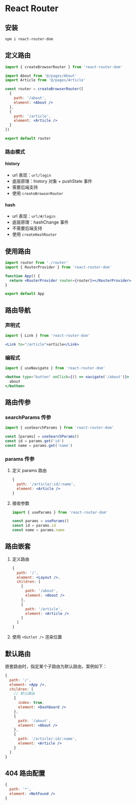 # React Router

## 安装

```sh
npm i react-router-dom
```

## 定义路由

```jsx
import { createBrowserRouter } from 'react-router-dom'

import About from '@/pages/About'
import Article from '@/pages/Article'

const router = createBrowserRouter([
  {
    path: '/about',
    element: <About />
  },
  {
    path: '/article',
    element: <Article />
  }
])

export default router
```

### 路由模式

#### history

- url 表现：`url/login`
- 底层原理：history 对象 + pushState 事件
- 需要后端支持
- 使用 `createBrowserRouter`

#### hash

- url 表现：`url/#/login`
- 底层原理：hashChange 事件
- 不需要后端支持
- 使用 `createHashRouter`

## 使用路由

```jsx
import router from './router'
import { RouterProvider } from 'react-router-dom'

function App() {
  return <RouterProvider router={router}></RouterProvider>
}

export default App
```

## 路由导航

### 声明式

```jsx
import { Link } from 'react-router-dom'

<Link to="/article">article</Link>
```

### 编程式

```jsx
import { useNavigate } from 'react-router-dom'

<button type="button" onClick={() => navigate('/about')}>
  about
</button>
```

## 路由传参

### searchParams 传参

```jsx
import { useSearchParams } from 'react-router-dom'

const [params] = useSearchParams()
const id = params.get('id')
const name = params.get('name')
```

### params 传参

1. 定义 params 路由

    ```jsx
    {
      path: '/article/:id/:name',
      element: <Article />
    }
    ```

2. 接收参数

    ```jsx
    import { useParams } from 'react-router-dom'

    const params = useParams()
    const id = params.id
    const name = params.name
    ```

## 路由嵌套

1. 定义路由

    ```jsx
    {
      path: '/',
      element: <Layout />,
      children: [
        {
          path: '/about',
          element: <About />
        },
        {
          path: '/article',
          element: <Article />
        }
      ]
    }
    ```

2. 使用 `<Outlet />` 渲染位置

## 默认路由

嵌套路由时，指定某个子路由为默认路由，案例如下：

```jsx
{
  path: '/',
  element: <App />,
  children: [
    // 默认路由
    {
      index: true,
      element: <Dashboard />
    },
    {
      path: '/about',
      element: <About />
    },
    {
      path: '/article/:id/:name',
      element: <Article />
    }
  ]
}
```

## 404 路由配置

```jsx
{
  path: '*',
  element: <NotFound />
}
```
